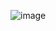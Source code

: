 ![image](https://user-images.githubusercontent.com/22301676/213032718-b7badabf-3347-4436-bfc1-1fecfefeab7c.png)

